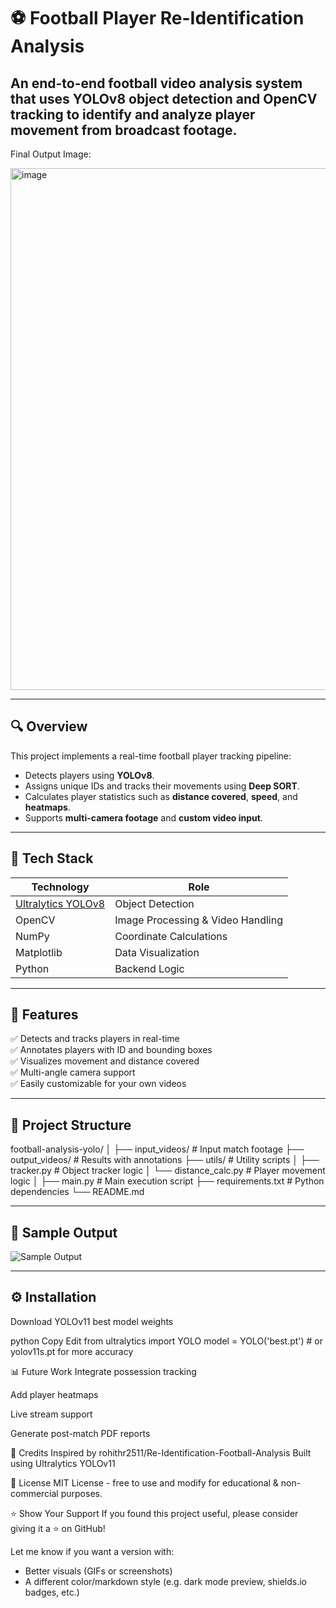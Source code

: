 # ⚽ Football Player Re-Identification Analysis

An end-to-end football video analysis system that uses **YOLOv8** object detection and **OpenCV** tracking to identify and analyze player movement from broadcast footage.
---

Final Output Image:


<img width="1812" height="835" alt="image" src="https://github.com/user-attachments/assets/b868c2f8-9bf9-4c45-9047-a9ba14d12a97" />

---

## 🔍 Overview

This project implements a real-time football player tracking pipeline:
- Detects players using **YOLOv8**.
- Assigns unique IDs and tracks their movements using **Deep SORT**.
- Calculates player statistics such as **distance covered**, **speed**, and **heatmaps**.
- Supports **multi-camera footage** and **custom video input**.

---

## 🧠 Tech Stack

| Technology | Role |
|------------|------|
| [Ultralytics YOLOv8](https://github.com/ultralytics/ultralytics) | Object Detection |
| OpenCV | Image Processing & Video Handling |
| NumPy | Coordinate Calculations |
| Matplotlib | Data Visualization |
| Python | Backend Logic |

---

## 🚀 Features

✅ Detects and tracks players in real-time  
✅ Annotates players with ID and bounding boxes  
✅ Visualizes movement and distance covered  
✅ Multi-angle camera support  
✅ Easily customizable for your own videos

---

## 📂 Project Structure

football-analysis-yolo/
│
├── input_videos/ # Input match footage
├── output_videos/ # Results with annotations
├── utils/ # Utility scripts
│ ├── tracker.py # Object tracker logic
│ └── distance_calc.py # Player movement logic
│
├── main.py # Main execution script
├── requirements.txt # Python dependencies
└── README.md


---

## 📸 Sample Output

![Sample Output](https://github.com/YOUR_USERNAME/football-analysis-yolo/assets/sample_output.gif)

---

## ⚙️ Installation

Download YOLOv11 best model weights

python
Copy
Edit
from ultralytics import YOLO
model = YOLO('best.pt')  # or yolov11s.pt for more accuracy

📊 Future Work
Integrate possession tracking

Add player heatmaps

Live stream support

Generate post-match PDF reports

🙌 Credits
Inspired by rohithr2511/Re-Identification-Football-Analysis
Built using Ultralytics YOLOv11

🧠 License
MIT License - free to use and modify for educational & non-commercial purposes.

⭐ Show Your Support
If you found this project useful, please consider giving it a ⭐ on GitHub!


Let me know if you want a version with:
- Better visuals (GIFs or screenshots)
- A different color/markdown style (e.g. dark mode preview, shields.io badges, etc.)

